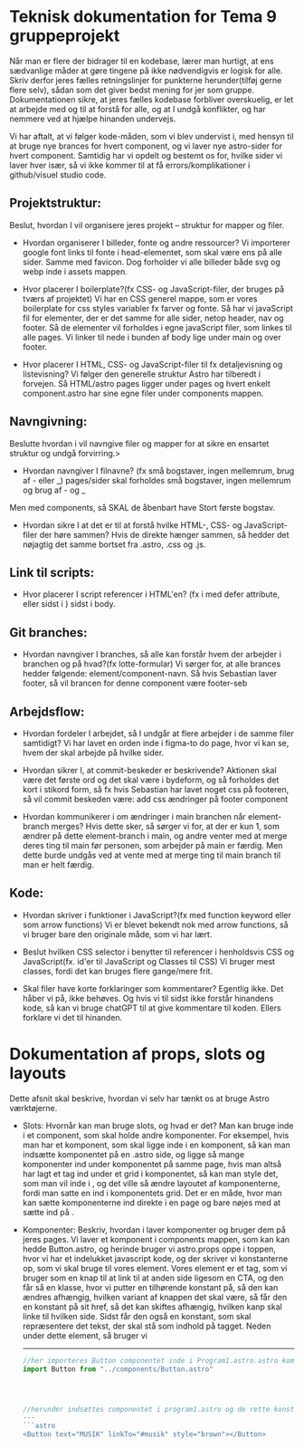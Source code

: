 # Teknisk dokumentation for Tema 9 gruppeprojekt

Når man er flere der bidrager til en kodebase, lærer man hurtigt, at ens sædvanlige måder at gøre tingene på ikke nødvendigvis er logisk for alle.
Skriv derfor jeres fælles retningslinjer for punkterne herunder(tilføj gerne flere selv), sådan som det giver bedst mening for jer som gruppe. Dokumentationen sikre, at jeres fælles kodebase forbliver overskuelig, er let at arbejde med og til at forstå for alle, og at I undgå konflikter, og har nemmere ved at hjælpe hinanden undervejs.

Vi har aftalt, at vi følger kode-måden, som vi blev undervist i, med hensyn til at bruge nye brances for hvert component, og vi laver nye astro-sider for hvert component. Samtidig har vi opdelt og bestemt os for, hvilke sider vi laver hver især, så vi ikke kommer til at få errors/komplikationer i github/visuel studio code.

## Projektstruktur:

Beslut, hvordan I vil organisere jeres projekt – struktur for mapper og filer.

- Hvordan organiserer I billeder, fonte og andre ressourcer?
  Vi importerer google font links til fonte i head-elementet, som skal være ens på alle sider. Samme med favicon. Dog forholder vi alle billeder både svg og webp inde i assets mappen.

- Hvor placerer I boilerplate?(fx CSS- og JavaScript-filer, der bruges på tværs af projektet)
  Vi har en CSS generel mappe, som er vores boilerplate for css styles variabler fx farver og fonte. Så har vi javaScript fil for elementer, der er det samme for alle sider, netop header, nav og footer. Så de elementer vil forholdes i egne javaScript filer, som linkes til alle pages. Vi linker til <script src="js/page-name.astro"></script> nede i bunden af body lige under main og over footer.

- Hvor placerer I HTML, CSS- og JavaScript-filer til fx detaljevisning og listevisning?
  Vi følger den generelle struktur Astro har tilberedt i forvejen. Så HTML/astro pages ligger under pages og hvert enkelt component.astro har sine egne filer under components mappen.

## Navngivning:

Beslutte hvordan i vil navngive filer og mapper for at sikre en ensartet struktur og undgå forvirring.>

- Hvordan navngiver I filnavne? (fx små bogstaver, ingen mellemrum, brug af - eller _)
  pages/sider skal forholdes små bogstaver, ingen mellemrum og brug af - og _

Men med components, så SKAL de åbenbart have Stort første bogstav.

- Hvordan sikre I at det er til at forstå hvilke HTML-, CSS- og JavaScript-filer der høre sammen?
  Hvis de direkte hænger sammen, så hedder det nøjagtig det samme bortset fra .astro, .css og .js.

## Link til scripts:

- Hvor placerer I script referencer i HTML'en? (fx i <head> med defer attribute, eller sidst i <body>)
  sidst i body.

## Git branches:

- Hvordan navngiver I branches, så alle kan forstår hvem der arbejder i branchen og på hvad?(fx lotte-formular)
  Vi sørger for, at alle brances hedder følgende: element/component-navn. Så hvis Sebastian laver footer, så vil brancen for denne component være footer-seb

## Arbejdsflow:

- Hvordan fordeler I arbejdet, så I undgår at flere arbejder i de samme filer samtidigt?
  Vi har lavet en orden inde i figma-to do page, hvor vi kan se, hvem der skal arbejde på hvilke sider.

- Hvordan sikrer I, at commit-beskeder er beskrivende?
  Aktionen skal være det første ord og det skal være i bydeform, og så forholdes det kort i stikord form, så fx hvis Sebastian har lavet noget css på footeren, så vil commit beskeden være: add css ændringer på footer component

- Hvordan kommunikerer i om ændringer i main branchen når element-branch merges?
  Hvis dette sker, så sørger vi for, at der er kun 1, som ændrer på dette element-branch i main, og andre venter med at merge deres ting til main før personen, som arbejder på main er færdig. Men dette burde undgås ved at vente med at merge ting til main branch til man er helt færdig.

## Kode:

- Hvordan skriver i funktioner i JavaScript?(fx med function keyword eller som arrow functions)
  Vi er blevet bekendt nok med arrow functions, så vi bruger bare den originale måde, som vi har lært.

- Beslut hvilken CSS selector i benytter til referencer i henholdsvis CSS og JavaScript(fx. id'er til JavaScript og Classes til CSS)
  Vi bruger mest classes, fordi det kan bruges flere gange/mere frit.

- Skal filer have korte forklaringer som kommentarer?
  Egentlig ikke. Det håber vi på, ikke behøves. Og hvis vi til sidst ikke forstår hinandens kode, så kan vi bruge chatGPT til at give kommentare til koden. Ellers forklare vi det til hinanden.

# Dokumentation af props, slots og layouts

Dette afsnit skal beskrive, hvordan vi selv har tænkt os at bruge Astro værktøjerne.

- Slots: Hvornår kan man bruge slots, og hvad er det?
  Man kan bruge <slot /> inde i et component, som skal holde andre komponenter. For eksempel, hvis man har et <Card/> komponent, som skal ligge inde i en <Cardsamling/> komponent, så kan man indsætte <Cardsamling/> komponentet på en .astro side, og ligge så mange <Card/> komponenter ind under <Cardsamling/> komponentet på samme page, hvis man altså har lagt et <slot /> tag ind under et grid i <Cardsamling/> komponentet, så kan man style det, som man vil inde i <Cardsamling/>, og det ville så ændre layoutet af <Card/> komponenterne, fordi man satte en <slot /> ind i <Cardsamling/> komponentets grid. Det er en måde, hvor man kan sætte komponenterne ind direkte i en page og bare nøjes med at sætte <slot /> ind på <Cardsamling/>.

- Komponenter: Beskriv, hvordan i laver komponenter og bruger dem på jeres pages.
  Vi laver et komponent i components mappen, som kan kan hedde Button.astro, og herinde bruger vi astro.props oppe i toppen, hvor vi har et indelukket javascript kode, og der skriver vi konstanterne op, som vi skal bruge til vores element. Vores element er et <a> tag, som vi bruger som en knap til at link til at anden side ligesom en CTA, og den får så en klasse, hvor vi putter en tilhørende konstant på, så den kan ændres afhængig, hvilken variant af knappen det skal være, så får den en konstant på sit href, så det kan skiftes afhængig, hvilken kanp skal linke til hvilken side. Sidst får den også en konstant, som skal repræsentere det tekst, der skal stå som indhold på <a> tagget.
  Neden under dette element, så bruger vi <style> tags til at lave al css'en for knappen og alle de forskellige variant klasser, som kan puttes på valgfrit afhængig af, hvor på hjemmesiden knappen skal være.
  Til sidst importeres <Button /> komponentet ind på den page, den skal være på, og der kan sættes så mange knapper ind, som man vil, og det er så her man kan ændre indholdet på konstanternes plads, så knapperne er forskellige. Derudover kan man sætte de forskellige <style> klasser på, så det netop har forskellige farver og :hover transitions.

- Eksempel på brug: Vis et eksempel på, hvor der bruges

```javascript
//konstanter til knap inde i Button.astro komponentet:
---
const {style, text, linkTo}=Astro.props;
---
```

```javascript
//elementet a med constanterne tilføjet, style-konstanten er der hvor vi tilføjer farve-klasserne i vores <style>
```

```astro
<a class={style} href={linkTo}>{text}</a>
```

---css

<style>
      .brown {
        border: var(--yellow) solid 1px;
        color: var(--yellow);
      }

      .brown:hover {
        background-color: var(--yellow);
        color: var(--brown);
        border: none;
      }
</style>

---

````javascript
//her importeres Button componentet inde i Program1.astro.astro komponentet:
import Button from "../components/Button.astro"




//herunder indsættes componentet i program1.astro og de rette konstanter og klasser er lagt på
---
```astro
<Button text="MUSIK" linkTo="#musik" style="brown"></Button>
````
